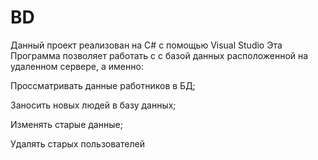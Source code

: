 # BD
Данный проект реализован на C# с помощью Visual Studio
Эта Программа позволяет работать с с базой данных расположенной на удаленном сервере, а именно:

Проссматривать данные работников в БД;

Заносить новых людей в базу данных; 

Изменять старые данные; 

Удалять старых пользователей
